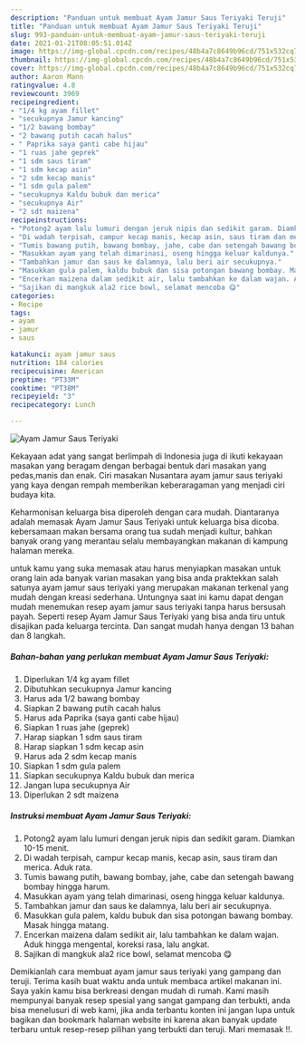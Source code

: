 ```yaml
---
description: "Panduan untuk membuat Ayam Jamur Saus Teriyaki Teruji"
title: "Panduan untuk membuat Ayam Jamur Saus Teriyaki Teruji"
slug: 993-panduan-untuk-membuat-ayam-jamur-saus-teriyaki-teruji
date: 2021-01-21T08:05:51.014Z
image: https://img-global.cpcdn.com/recipes/48b4a7c8649b96cd/751x532cq70/ayam-jamur-saus-teriyaki-foto-resep-utama.jpg
thumbnail: https://img-global.cpcdn.com/recipes/48b4a7c8649b96cd/751x532cq70/ayam-jamur-saus-teriyaki-foto-resep-utama.jpg
cover: https://img-global.cpcdn.com/recipes/48b4a7c8649b96cd/751x532cq70/ayam-jamur-saus-teriyaki-foto-resep-utama.jpg
author: Aaron Mann
ratingvalue: 4.8
reviewcount: 3969
recipeingredient:
- "1/4 kg ayam fillet"
- "secukupnya Jamur kancing"
- "1/2 bawang bombay"
- "2 bawang putih cacah halus"
- " Paprika saya ganti cabe hijau"
- "1 ruas jahe geprek"
- "1 sdm saus tiram"
- "1 sdm kecap asin"
- "2 sdm kecap manis"
- "1 sdm gula palem"
- "secukupnya Kaldu bubuk dan merica"
- "secukupnya Air"
- "2 sdt maizena"
recipeinstructions:
- "Potong2 ayam lalu lumuri dengan jeruk nipis dan sedikit garam. Diamkan 10-15 menit."
- "Di wadah terpisah, campur kecap manis, kecap asin, saus tiram dan merica. Aduk rata."
- "Tumis bawang putih, bawang bombay, jahe, cabe dan setengah bawang bombay hingga harum."
- "Masukkan ayam yang telah dimarinasi, oseng hingga keluar kaldunya."
- "Tambahkan jamur dan saus ke dalamnya, lalu beri air secukupnya."
- "Masukkan gula palem, kaldu bubuk dan sisa potongan bawang bombay. Masak hingga matang."
- "Encerkan maizena dalam sedikit air, lalu tambahkan ke dalam wajan. Aduk hingga mengental, koreksi rasa, lalu angkat."
- "Sajikan di mangkuk ala2 rice bowl, selamat mencoba 😋"
categories:
- Recipe
tags:
- ayam
- jamur
- saus

katakunci: ayam jamur saus 
nutrition: 184 calories
recipecuisine: American
preptime: "PT33M"
cooktime: "PT38M"
recipeyield: "3"
recipecategory: Lunch

---
```



![Ayam Jamur Saus Teriyaki](https://img-global.cpcdn.com/recipes/48b4a7c8649b96cd/751x532cq70/ayam-jamur-saus-teriyaki-foto-resep-utama.jpg)

Kekayaan adat yang sangat berlimpah di Indonesia juga di ikuti kekayaan masakan yang beragam dengan berbagai bentuk dari masakan yang pedas,manis dan enak. Ciri masakan Nusantara ayam jamur saus teriyaki yang kaya dengan rempah memberikan keberaragaman yang menjadi ciri budaya kita.


Keharmonisan keluarga bisa diperoleh dengan cara mudah. Diantaranya adalah memasak Ayam Jamur Saus Teriyaki untuk keluarga bisa dicoba. kebersamaan makan bersama orang tua sudah menjadi kultur, bahkan banyak orang yang merantau selalu membayangkan makanan di kampung halaman mereka.



untuk kamu yang suka memasak atau harus menyiapkan masakan untuk orang lain ada banyak varian masakan yang bisa anda praktekkan salah satunya ayam jamur saus teriyaki yang merupakan makanan terkenal yang mudah dengan kreasi sederhana. Untungnya saat ini kamu dapat dengan mudah menemukan resep ayam jamur saus teriyaki tanpa harus bersusah payah.
Seperti resep Ayam Jamur Saus Teriyaki yang bisa anda tiru untuk disajikan pada keluarga tercinta. Dan sangat mudah hanya dengan 13 bahan dan 8 langkah.


<!--inarticleads1-->

##### Bahan-bahan yang perlukan membuat Ayam Jamur Saus Teriyaki:

1. Diperlukan 1/4 kg ayam fillet
1. Dibutuhkan secukupnya Jamur kancing
1. Harus ada 1/2 bawang bombay
1. Siapkan 2 bawang putih cacah halus
1. Harus ada  Paprika (saya ganti cabe hijau)
1. Siapkan 1 ruas jahe (geprek)
1. Harap siapkan 1 sdm saus tiram
1. Harap siapkan 1 sdm kecap asin
1. Harus ada 2 sdm kecap manis
1. Siapkan 1 sdm gula palem
1. Siapkan secukupnya Kaldu bubuk dan merica
1. Jangan lupa secukupnya Air
1. Diperlukan 2 sdt maizena




<!--inarticleads2-->

##### Instruksi membuat  Ayam Jamur Saus Teriyaki:

1. Potong2 ayam lalu lumuri dengan jeruk nipis dan sedikit garam. Diamkan 10-15 menit.
1. Di wadah terpisah, campur kecap manis, kecap asin, saus tiram dan merica. Aduk rata.
1. Tumis bawang putih, bawang bombay, jahe, cabe dan setengah bawang bombay hingga harum.
1. Masukkan ayam yang telah dimarinasi, oseng hingga keluar kaldunya.
1. Tambahkan jamur dan saus ke dalamnya, lalu beri air secukupnya.
1. Masukkan gula palem, kaldu bubuk dan sisa potongan bawang bombay. Masak hingga matang.
1. Encerkan maizena dalam sedikit air, lalu tambahkan ke dalam wajan. Aduk hingga mengental, koreksi rasa, lalu angkat.
1. Sajikan di mangkuk ala2 rice bowl, selamat mencoba 😋




Demikianlah cara membuat ayam jamur saus teriyaki yang gampang dan teruji. Terima kasih buat waktu anda untuk membaca artikel makanan ini. Saya yakin kamu bisa berkreasi dengan mudah di rumah. Kami masih mempunyai banyak resep spesial yang sangat gampang dan terbukti, anda bisa menelusuri di web kami, jika anda terbantu konten ini jangan lupa untuk bagikan dan bookmark halaman website ini karena akan banyak update terbaru untuk resep-resep pilihan yang terbukti dan teruji. Mari memasak !!. 
